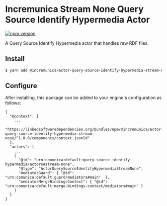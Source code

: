 # Incremunica Stream None Query Source Identify Hypermedia Actor

[![npm version](https://badge.fury.io/js/@incremunica%2Factor-query-source-identify-hypermedia-stream-none.svg)](https://badge.fury.io/js/@incremunica%2Factor-query-source-identify-hypermedia-stream-none)

A Query Source Identify Hypermedia actor that handles raw RDF files.

## Install

```bash
$ yarn add @incremunica/actor-query-source-identify-hypermedia-stream-none
```

## Configure

After installing, this package can be added to your engine's configuration as follows:
```text
{
  "@context": [
    ...
    "https://linkedsoftwaredependencies.org/bundles/npm/@incremunica/actor-query-source-identify-hypermedia-stream-none/^1.0.0/components/context.jsonld"  
  ],
  "actors": [
    ...
    {
      "@id": "urn:comunica:default:query-source-identify-hypermedia/actors#stream-none",
      "@type": "ActorQuerySourceIdentifyHypermediaStreamNone",
      "mediatorGuard": { "@id": "urn:comunica:default:guard/mediators#main"  },
      "mediatorMergeBindingsContext": { "@id": "urn:comunica:default:merge-bindings-context/mediators#main" }
    }
  ]
}
```
